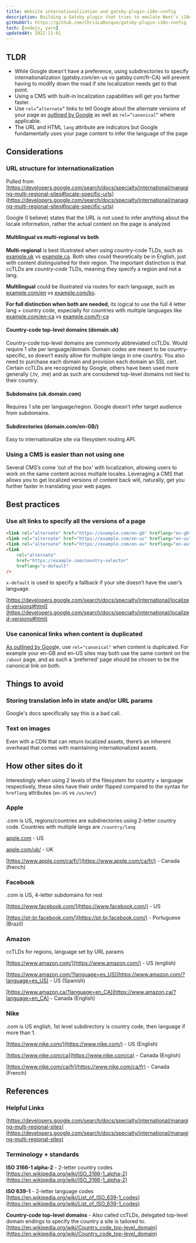 ```yaml
---
title: Website internationalization and gatsby-plugin-i18n-config
description: Building a Gatsby plugin that tries to emulate Next's i18n config.
gitHubUrl: https://github.com/ChrisLaRocque/gatsby-plugin-i18n-config
tech: [nodejs, yarn]
updatedAt: 2022-11-01
---
```


## TLDR

-   While Google doesn’t have a preference, using subdirectories to specify internationalization (gatsby.com/en-us vs gatsby.com/fr-CA) will prevent having to modify down the road if site localization needs get to that point.
-   Using a CMS with built-in localization capabilities will get you farther faster.
-   Use `rel=”alternate”` links to tell Google about the alternate versions of your page as [outlined by Google](https://developers.google.com/search/docs/specialty/international/localized-versions#html) as well as `rel=”canonical”` where applicable.
-   The URL and HTML `lang` attribute are indicators but Google fundamentally uses your page content to infer the language of the page

## Considerations

### URL structure for internationalization

Pulled from [https://developers.google.com/search/docs/specialty/international/managing-multi-regional-sites#locale-specific-urls](https://developers.google.com/search/docs/specialty/international/managing-multi-regional-sites#locale-specific-urls)

Google (I believe) states that the URL is not used to infer anything about the locale information, rather the actual content on the page is analyzed

#### Multilingual vs multi-regional vs both

**Multi-regional** is best illustrated when using country-code TLDs, such as [example.uk](http://example.uk) vs [example.ca](http://example.ca). Both sites could theoretically be in English, just with content distinguished for their region. The important distinction is that ccTLDs are _country-code_ TLDs, meaning they specify a region and not a lang.

**Multilingual** could be illustrated via routes for each language, such as [example.com/en](http://example.com/en) vs [example.com/ko](http://example.com/ko).

**For full distinction when both are needed**, its logical to use the full 4 letter lang + country code, especially for countries with multiple languages like [example.com/en-ca](http://example.com/en-ca) vs [example.com/fr-ca](http://example.com/fr-ca)

#### Country-code top-level domains (domain.uk)

Country-code top-level domains are commonly abbreviated ccTLDs. Would require 1 site per language/domain. Domain codes are meant to be country-specific, so doesn’t easily allow for multiple langs in one country. You also need to purchase each domain and provision each domain an SSL cert. Certain ccTLDs are recognized by Google, others have been used more generally (.tv, .me) and as such are considered top-level domains not tied to their country.

#### Subdomains (uk.domain.com)

Requires 1 site per language/region. Google doesn’t infer target audience from subdomains.

#### Subdirectories (domain.com/en-GB/)

Easy to internationalize site via filesystem routing API.

### Using a CMS is easier than not using one

Several CMS’s come ‘out of the box’ with localization, allowing users to work on the same content across multiple locales. Leveraging a CMS that allows you to get localized versions of content back will, naturally, get you further faster in translating your web pages.

## Best practices

### Use alt links to specify all the versions of a page

```html
<link rel="alternate" href="https://example.com/en-gb" hreflang="en-gb" />
<link rel="alternate" href="https://example.com/en-us" hreflang="en-us" />
<link rel="alternate" href="https://example.com/en-au" hreflang="en-au" />
<link
	rel="alternate"
	href="https://example.com/country-selector"
	hreflang="x-default"
/>
```

`x-default` is used to specify a fallback if your site doesn’t have the user’s language.

[https://developers.google.com/search/docs/specialty/international/localized-versions#html](https://developers.google.com/search/docs/specialty/international/localized-versions#html)

### Use canonical links when content is duplicated

[As outlined by Googl](https://developers.google.com/search/docs/specialty/international/managing-multi-regional-sites#dup-content)e, use `rel="canonical"` when content is duplicated. For example your en-GB and en-US sites may both use the same content on the `/about` page, and as such a ‘preferred’ page should be chosen to be the canonical link on both.

## Things to avoid

### Storing translation info in state and/or URL params

Google's docs specifically say this is a bad call.

### Text on images

Even with a CDN that can return localized assets, there’s an inherent overhead that comes with maintaining internationalized assets.

## How other sites do it

Interestingly when using 2 levels of the filesystem for country + language respectively, these sites have their order flipped compared to the syntax for `hreflang` attributes (`en-US` vs `/us/en/`)

### Apple

.com is US, regions/countries are subdirectories using 2-letter country code. Countries with multiple langs are `/country/lang`

[apple.com](http://apple.com) - US

[apple.com/uk/](http://apple.com/uk/) - UK

[https://www.apple.com/ca/fr/](https://www.apple.com/ca/fr/) - Canada (french)

### Facebook

.com is US, 4-letter subdomains for rest

[https://www.facebook.com/](https://www.facebook.com/) - US

[https://pt-br.facebook.com/](https://pt-br.facebook.com/) - Portuguese (Brazil)

### Amazon

ccTLDs for regions, language set by URL params

[https://www.amazon.com/](https://www.amazon.com/) - US (english)

[https://www.amazon.com/?language=es_US](https://www.amazon.com/?language=es_US) - US (Spanish)

[https://www.amazon.ca/?language=en_CA](https://www.amazon.ca/?language=en_CA) - Canada (English)

### Nike

.com is US english, 1st level subdirectory is country code, then language if more than 1.

[https://www.nike.com/](https://www.nike.com/) - US (English)

[https://www.nike.com/ca](https://www.nike.com/ca) - Canada (English)

[https://www.nike.com/ca/fr](https://www.nike.com/ca/fr) - Canada (French)

## References

### Helpful Links

[https://developers.google.com/search/docs/specialty/international/managing-multi-regional-sites](https://developers.google.com/search/docs/specialty/international/managing-multi-regional-sites)

### Terminology + standards

**ISO 3166-1 alpha-2** - 2-letter country codes [https://en.wikipedia.org/wiki/ISO_3166-1_alpha-2](https://en.wikipedia.org/wiki/ISO_3166-1_alpha-2)

**ISO 639-1** - 2-letter language codes [https://en.wikipedia.org/wiki/List_of_ISO_639-1_codes](https://en.wikipedia.org/wiki/List_of_ISO_639-1_codes)

**Country-code top-level domains** - Also called ccTLDs, delegated top-level domain endings to specify the country a site is tailored to. [https://en.wikipedia.org/wiki/Country_code_top-level_domain](https://en.wikipedia.org/wiki/Country_code_top-level_domain)
